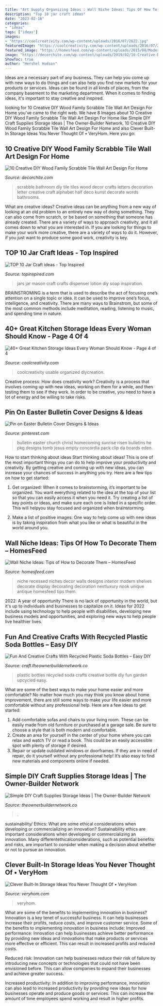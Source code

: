 ```yaml
---
title: "Art Supply Organizing Ideas : Wall Niche Ideas: Tips Of How To Decorate Them – Homesfeed"
description: "Top 10 jar craft ideas"
date: "2023-02-16"
categories:
- "ideas"
tags: ["ideas"]
images:
- "https://coolcreativity.com/wp-content/uploads/2016/07/2622.jpg"
featuredImage: "https://coolcreativity.com/wp-content/uploads/2016/07/2622.jpg"
featured_image: "https://homesfeed.com/wp-content/uploads/2015/08/Modern-minimalist-wall-niches-for-antique-collections.jpg"
image: "https://decorchite.com/wp-content/uploads/2019/02/10-Creative-DIY-Wood-Family-Scrabble-Tile-Wall-Art-Design-For-Home-Decoration-8.jpg"
ShowToc: true
author: "Hershel Hudson"
---
```



Ideas are a necessary part of any business. They can help you come up with new ways to do things and can also help you find new markets for your products or services. Ideas can be found in all kinds of places, from the company basement to the marketing department. When it comes to finding ideas, it's important to stay creative and inspired.

	

		
looking for 10 Creative DIY Wood Family Scrabble Tile Wall Art Design For Home you've came to the right web. We have 8 Images about 10 Creative DIY Wood Family Scrabble Tile Wall Art Design For Home like Simple DIY Craft Supplies Storage Ideas | The Owner-Builder Network, 10 Creative DIY Wood Family Scrabble Tile Wall Art Design For Home and also Clever Built-In Storage Ideas You Never Thought Of • VeryHom. Here you go:
		
    
## 10 Creative DIY Wood Family Scrabble Tile Wall Art Design For Home

<img loading=lazy src="https://decorchite.com/wp-content/uploads/2019/02/10-Creative-DIY-Wood-Family-Scrabble-Tile-Wall-Art-Design-For-Home-Decoration-8.jpg" onerror="this.onerror=null;this.src='https://tse1.mm.bing.net/th?id=OIP.enMTAK0Hp_91DYQqn4ohowHaJ4&amp;pid=15.1';" alt="10 Creative DIY Wood Family Scrabble Tile Wall Art Design For Home">

_Source: decorchite.com_

>scrabble bathroom diy tile tiles wood decor crafts letters decoration letter creative craft alphabet half deco kunst decorate words bathrooms. 

	

What are creative ideas?
Creative ideas can be anything from a new way of looking at an old problem to an entirely new way of doing something. They can also come from scratch, or be based on something that someone has already created. There are a variety of ways to approach creativity, and it all comes down to what you are interested in. If you are looking for things to make your work more creative, there are a variety of ways to do it. However, if you just want to produce some good work, creativity is key.

    
## TOP 10 Jar Craft Ideas - Top Inspired

<img loading=lazy src="http://topinspired.com/wp-content/uploads/2013/08/crafts-with-jars_10.jpg" onerror="this.onerror=null;this.src='https://tse2.mm.bing.net/th?id=OIP.k-kLZn3bU0IQmcSOkF1E7wHaLI&amp;pid=15.1';" alt="TOP 10 Jar Craft ideas - Top Inspired">

_Source: topinspired.com_

>jars jar mason craft crafts dispenser lotion diy soap inspiration. 

	

BRAINSTROMING is a term that is used to describe the act of focusing one’s attention on a single topic or idea. It can be used to improve one’s focus, intelligence, and creativity. There are many ways to Brainstrom, but some of the most common methods include meditation, reading, listening to music, and spending time in nature.

    
## 40+ Great Kitchen Storage Ideas Every Woman Should Know - Page 4 Of 4

<img loading=lazy src="https://coolcreativity.com/wp-content/uploads/2016/07/2622.jpg" onerror="this.onerror=null;this.src='https://tse4.mm.bing.net/th?id=OIP.A6fXf6CusskIyK63w01lpQHaMS&amp;pid=15.1';" alt="40+ Great Kitchen Storage Ideas Every Woman Should Know - Page 4 of 4">

_Source: coolcreativity.com_

>coolcreativity usable organized diycreation. 

	

Creative process: How does creativity work?
Creativity is a process that involves coming up with new ideas, working on them for a while, and then testing them to see if they work. In order to be creative, you need to have a lot of energy and be willing to take risks.

    
## Pin On Easter Bulletin Cover Designs &amp; Ideas

<img loading=lazy src="https://i.pinimg.com/736x/c6/da/8c/c6da8c46569205c004e5b78ff55183e0.jpg" onerror="this.onerror=null;this.src='https://tse1.mm.bing.net/th?id=OIP.0iBGHX_1Y_hUNpJeeh_JlQAAAA&amp;pid=15.1';" alt="Pin on Easter Bulletin Cover Designs &amp; Ideas">

_Source: pinterest.com_

>bulletin easter church christ homecoming sunrise risen bulletins he pkg designs tomb jesus empty concordia pack clip da boards eden. 

	

How to start thinking about ideas
Start thinking about ideas! This is one of the most important things you can do to help improve your productivity and creativity. By getting creative and coming up with new ideas, you can increase your chances of success in anything you try. Here are a few tips on how to get started:
1. Get organized: When it comes to brainstorming, it’s important to be organized. You want everything related to the idea at the top of your list so that you can easily access it when you need it. Try creating a list of key points or ideas, and make sure each one is listed in a specific order. This will helpyou stay focused and organized when brainstorming.

2. Make a list of positive images: One way to help come up with new ideas is by taking inspiration from what you like or what is beautiful in the world around you.

    
## Wall Niche Ideas: Tips Of How To Decorate Them – HomesFeed

<img loading=lazy src="https://homesfeed.com/wp-content/uploads/2015/08/Modern-minimalist-wall-niches-for-antique-collections.jpg" onerror="this.onerror=null;this.src='https://tse4.mm.bing.net/th?id=OIP.q5eab_DZdIY00xc9-C3K0QHaJ4&amp;pid=15.1';" alt="Wall Niche Ideas: Tips of How to Decorate Them – HomesFeed">

_Source: homesfeed.com_

>niche recessed niches decor walls designs interior modern shelves decorate display decorating decoration nextluxury nook unique antique homesfeed tips them. 

	

2022: A year of opportunity
There is no lack of opportunity in the world, but it's up to individuals and businesses to capitalize on it. Ideas for 2022 include using technology to help people with disabilities, developing new business models and opportunities, and exploring new ways to help people live healthier lives.

    
## Fun And Creative Crafts With Recycled Plastic Soda Bottles – Easy DIY

<img loading=lazy src="https://craft.theownerbuildernetwork.co/files/2015/04/Plastic-Bottle-Ideas015.jpg" onerror="this.onerror=null;this.src='https://tse1.mm.bing.net/th?id=OIP.-fuyc2TfrrDA_Q5MKk9GggHaE7&amp;pid=15.1';" alt="Fun And Creative Crafts With Recycled Plastic Soda Bottles – Easy DIY">

_Source: craft.theownerbuildernetwork.co_

>plastic bottles recycled soda crafts creative bottle diy fun garden upcycled easy. 

	

What are some of the best ways to make your home easier and more comfortable?
No matter how much you may think you know about home improvement, there are still some ways to make your life easier and more comfortable without any professional help. Here are a few ideas to get started: 
1) Add comfortable sofas and chairs to your living room. These can be easily made from old furniture or purchased at a garage sale. Be sure to choose a style that is both modern and comfortable. 
2) Create an area for yourself in the center of your home where you can relax and watch TV or read a book. This could be an easily accessible spot with plenty of storage if desired. 
3) Repair or update outdated windows or doorframes. If they are in need of repair, do it yourself without any professional help! It’s also easy to find new materials and components online if needed.

    
## Simple DIY Craft Supplies Storage Ideas | The Owner-Builder Network

<img loading=lazy src="https://theownerbuildernetwork.co/wp-content/uploads/2014/06/Simple_DIY_Craft_Station_Storage_I_101.jpg" onerror="this.onerror=null;this.src='https://tse3.mm.bing.net/th?id=OIP.itXE5uaIbwr52AaqXbm06QHaLI&amp;pid=15.1';" alt="Simple DIY Craft Supplies Storage Ideas | The Owner-Builder Network">

_Source: theownerbuildernetwork.co_

>. 

	

sustainability/ Ethics: What are some ethical considerations when developing or commercializing an innovation?
Sustainability ethics are important considerations when developing or commercializing an innovation. Many differentethicalconsiderations, such as potential benefits and risks, are important to consider when making a decision about whether or not to pursue an innovation.

    
## Clever Built-In Storage Ideas You Never Thought Of • VeryHom

<img loading=lazy src="http://veryhom.com/wp-content/uploads/2016/11/Clever-built-in-storage-3.jpeg" onerror="this.onerror=null;this.src='https://tse4.mm.bing.net/th?id=OIP.PilcAmi8WCBfvJtpxwLg0AHaJ4&amp;pid=15.1';" alt="Clever Built-In Storage Ideas You Never Thought Of • VeryHom">

_Source: veryhom.com_

>veryhom. 

	

What are some of the benefits to implementing innovation in business?
Innovation is a key tenet of successful business. It can help businesses increase their profits, reduce costs, and improve customer service. Some of the benefits to implementing innovation in business include: 
Improved performance: Innovation can help businesses achieve better performance by providing new ideas and innovations that make products or services more effective or efficient. This can result in increased profits and reduced costs. 

Reduced risk: Innovation can help businesses reduce their risk of failure by introducing new concepts or technologies that could not have been envisioned before. This can allow companies to expand their businesses and achieve greater success. 

Increased productivity: In addition to improving performance, innovation can also lead to increased productivity by providing new ideas for how businesses operate and produce goods or services. This can increase the amount of time employees spend working and result in higher profits.

